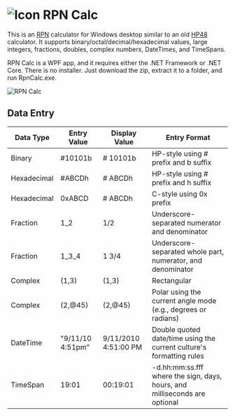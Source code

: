 # ![Icon](http://www.menees.com/Images/RpnCalc3.png) RPN Calc
This is an [RPN](https://en.wikipedia.org/wiki/Reverse_Polish_notation) calculator for Windows desktop similar to an old [HP48](https://en.wikipedia.org/wiki/HP_48_series) calculator. It supports binary/octal/decimal/hexadecimal values, large integers, fractions, doubles, complex numbers, DateTimes, and TimeSpans.

RPN Calc is a WPF app, and it requires either the .NET Framework or .NET Core. There is no installer. Just download the zip, extract it to a folder, and run RpnCalc.exe.

![RPN Calc](http://www.menees.com/Images/RpnCalc3Screen.png)

## Data Entry
| Data Type | Entry Value | Display Value | Entry Format |
| --- | --- | --- | --- |
| Binary | #10101b | # 10101b | HP-style using # prefix and b suffix |
| Hexadecimal | #ABCDh | # ABCDh | HP-style using # prefix and h suffix |
| Hexadecimal | 0xABCD | # ABCDh | C-style using 0x prefix |
| Fraction | 1_2 | 1/2 | Underscore-separated numerator and denominator |
| Fraction | 1_3_4 | 1 3/4 | Underscore-separated whole part, numerator, and denominator |
| Complex | (1,3) | (1,3) | Rectangular |
| Complex | (2,@45) | (2,@45) | Polar using the current angle mode (e.g., degrees or radians) |
| DateTime | "9/11/10 4:51pm" | 9/11/2010 4:51:00 PM | Double quoted date/time using the current culture's formatting rules |
| TimeSpan | 19:01 | 00:19:01 | -d.hh:mm:ss.fff where the sign, days, hours, and milliseconds are optional |